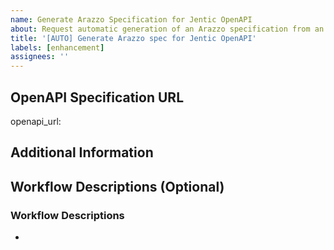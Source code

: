 ```yaml
---
name: Generate Arazzo Specification for Jentic OpenAPI
about: Request automatic generation of an Arazzo specification from an Jentic OpenAPI URL
title: '[AUTO] Generate Arazzo spec for Jentic OpenAPI'
labels: [enhancement]
assignees: ''
---
```


## OpenAPI Specification URL
<!-- 
IMPORTANT: Please provide the RAW URL to the OpenAPI specification.

For GitHub repositories:
- ✅ CORRECT: https://raw.githubusercontent.com/jentic/oak/refs/heads/main/apis/openapi/vendor.com/api/version/openapi.json
- ❌ INCORRECT: https://github.com/jentic/oak/blob/main/apis/openapi/vendor.com/api/version/openapi.json

The URL should point directly to the JSON file in the Jentic OAK Repository, not to the GitHub web UI page.
-->
openapi_url: 

## Additional Information
<!-- Optional: Add any additional context about this API that might be helpful -->

## Workflow Descriptions (Optional)
<!--
If you would like to request specific workflows, please add them as bullet points below under this section. Each bullet should describe a workflow you want generated from the OpenAPI specification. For example:

### Workflow Descriptions
- Create a new user and assign them a role
- Authenticate a user and fetch their profile
- Submit an order and retrieve order status

Note:
If workflows requested the generator will attempt to only create the requested workflows.
If no workflows are specified, the generator will attempt to discover workflows automatically.
The system will not generate single step/operation workflows even if requested
-->

### Workflow Descriptions
-
